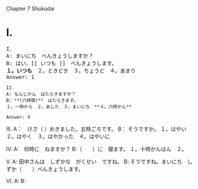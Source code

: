 Chapter 7
Shukudai

# I.

<pre>
I.
A: まいにち　べんきょうしますか？
B: はい、[[ いつも ]]　べんきょうします。
<b>１。いつも</b>　２。ときどき　３。ちょうど　４。あまり
Answer: 1
</pre>

```
II.
A: なんじかん　はたらきますか？
B: **(六時間)**　はたらきます。
１。一時から　２。あした　３。まいにち　**４。六時かん**

Answer: 4
```

III.
A：　けさ（ ）おきました。五時ごろです。
B： そうですか。
１。はやい ２。はやく　３。はやかった　４。はやいに

IV.
A:　何時に　ねますか？
B:（　　）に　寝ます。
１。十時かんはん　２。

V.
A: 田中さんは　しずかな　がくせい　ですね。
B: そうですね。まいにち　しずか（　　）べんきょうします。

VI.
A:
B:

```

```
